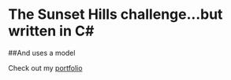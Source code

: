 # The Sunset Hills challenge...but written in C#

##And uses a model

Check out my [portfolio](https://www.ejdevspot.com/)
